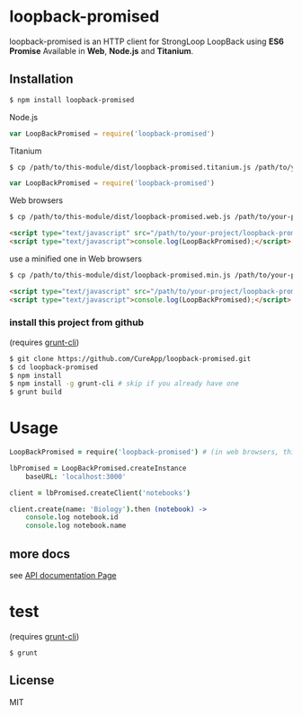 # loopback-promised

  loopback-promised is an HTTP client for StrongLoop LoopBack using __ES6 Promise__ Available in __Web__, __Node.js__ and __Titanium__.

## Installation

```bash
$ npm install loopback-promised
```

Node.js

```js
var LoopBackPromised = require('loopback-promised')
```

Titanium

```bash
$ cp /path/to/this-module/dist/loopback-promised.titanium.js /path/to/your-project/app/lib/
```
```js
var LoopBackPromised = require('loopback-promised')
```

Web browsers

```bash
$ cp /path/to/this-module/dist/loopback-promised.web.js /path/to/your-project/
```

```html
<script type="text/javascript" src="/path/to/your-project/loopback-promised.web.js"></script>
<script type="text/javascript">console.log(LoopBackPromised);</script>
```

use a minified one in Web browsers

```bash
$ cp /path/to/this-module/dist/loopback-promised.min.js /path/to/your-project/
```

```html
<script type="text/javascript" src="/path/to/your-project/loopback-promised.min.js"></script>
<script type="text/javascript">console.log(LoopBackPromised);</script>
```

### install this project from github

(requires [grunt-cli](https://github.com/gruntjs/grunt-cli))

```bash
$ git clone https://github.com/CureApp/loopback-promised.git
$ cd loopback-promised
$ npm install
$ npm install -g grunt-cli # skip if you already have one
$ grunt build
```



# Usage

```coffee
LoopBackPromised = require('loopback-promised') # (in web browsers, this should be omitted)

lbPromised = LoopBackPromised.createInstance
    baseURL: 'localhost:3000'

client = lbPromised.createClient('notebooks')

client.create(name: 'Biology').then (notebook) ->
    console.log notebook.id
    console.log notebook.name
```


## more docs

see [API documentation Page](https://cureapp.github.io/loopback-promised)

# test

(requires [grunt-cli](https://github.com/gruntjs/grunt-cli))

```
$ grunt
```



## License

  MIT

